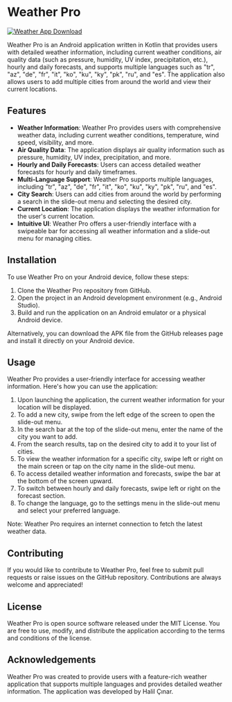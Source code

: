 # Weather Pro


[![Weather App Download](https://ssl.gstatic.com/images/branding/product/1x/drive_2020q4_48dp.png "Download")](https://drive.google.com/file/d/1AUSh8I6ZH_2fAdwXWYMIigtMQqthLQST/view?usp=sharing)

Weather Pro is an Android application written in Kotlin that provides users with detailed weather information, including current weather conditions, air quality data (such as pressure, humidity, UV index, precipitation, etc.), hourly and daily forecasts, and supports multiple languages such as "tr", "az", "de", "fr", "it", "ko", "ku", "ky", "pk", "ru", and "es". The application also allows users to add multiple cities from around the world and view their current locations.

## Features

- **Weather Information**: Weather Pro provides users with comprehensive weather data, including current weather conditions, temperature, wind speed, visibility, and more.
- **Air Quality Data**: The application displays air quality information such as pressure, humidity, UV index, precipitation, and more.
- **Hourly and Daily Forecasts**: Users can access detailed weather forecasts for hourly and daily timeframes.
- **Multi-Language Support**: Weather Pro supports multiple languages, including "tr", "az", "de", "fr", "it", "ko", "ku", "ky", "pk", "ru", and "es".
- **City Search**: Users can add cities from around the world by performing a search in the slide-out menu and selecting the desired city.
- **Current Location**: The application displays the weather information for the user's current location.
- **Intuitive UI**: Weather Pro offers a user-friendly interface with a swipeable bar for accessing all weather information and a slide-out menu for managing cities.

## Installation

To use Weather Pro on your Android device, follow these steps:

1. Clone the Weather Pro repository from GitHub.
2. Open the project in an Android development environment (e.g., Android Studio).
3. Build and run the application on an Android emulator or a physical Android device.

Alternatively, you can download the APK file from the GitHub releases page and install it directly on your Android device.

## Usage

Weather Pro provides a user-friendly interface for accessing weather information. Here's how you can use the application:

1. Upon launching the application, the current weather information for your location will be displayed.
2. To add a new city, swipe from the left edge of the screen to open the slide-out menu.
3. In the search bar at the top of the slide-out menu, enter the name of the city you want to add.
4. From the search results, tap on the desired city to add it to your list of cities.
5. To view the weather information for a specific city, swipe left or right on the main screen or tap on the city name in the slide-out menu.
6. To access detailed weather information and forecasts, swipe the bar at the bottom of the screen upward.
7. To switch between hourly and daily forecasts, swipe left or right on the forecast section.
8. To change the language, go to the settings menu in the slide-out menu and select your preferred language.

Note: Weather Pro requires an internet connection to fetch the latest weather data.

## Contributing

If you would like to contribute to Weather Pro, feel free to submit pull requests or raise issues on the GitHub repository. Contributions are always welcome and appreciated!

## License

Weather Pro is open source software released under the MIT License. You are free to use, modify, and distribute the application according to the terms and conditions of the license.

## Acknowledgements

Weather Pro was created to provide users with a feature-rich weather application that supports multiple languages and provides detailed weather information. The application was developed by Halil Çınar.
